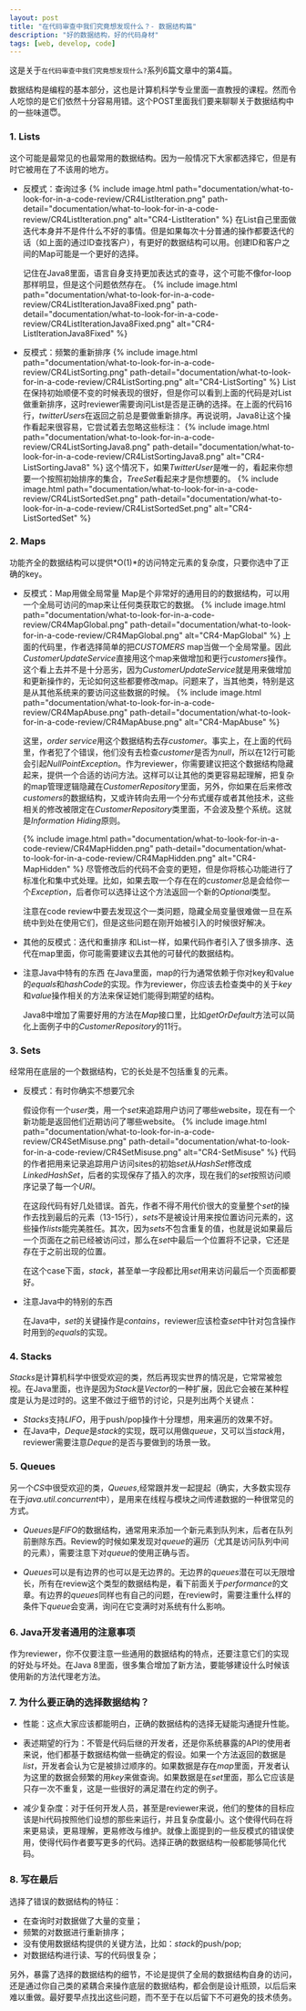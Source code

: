 ```yaml
---
layout: post
title: "在代码审查中我们究竟想发现什么？- 数据结构篇"
description: "好的数据结构，好的代码身材"
tags: [web, develop, code]
---
```

这是关于`在代码审查中我们究竟想发现什么?`系列6篇文章中的第4篇。

数据结构是编程的基本部分，这也是计算机科学专业里面一直教授的课程。然而令人吃惊的是它们依然十分容易用错。这个POST里面我们要来聊聊关于数据结构中的一些味道😇。

### 1. Lists
这个可能是最常见的也最常用的数据结构。因为一般情况下大家都选择它，但是有时它被用在了不该用的地方。
* 反模式：查询过多
  {% include image.html path="documentation/what-to-look-for-in-a-code-review/CR4ListIteration.png" path-detail="documentation/what-to-look-for-in-a-code-review/CR4ListIteration.png" alt="CR4-ListIteration" %}
  在List自己里面做迭代本身并不是件什么不好的事情。但是如果每次十分普通的操作都要迭代的话（如上面的通过ID查找客户），有更好的数据结构可以用。创建ID和客户之间的Map可能是一个更好的选择。

  记住在Java8里面，语言自身支持更加表达式的查寻，这个可能不像for-loop那样明显，但是这个问题依然存在。
  {% include image.html path="documentation/what-to-look-for-in-a-code-review/CR4ListIterationJava8Fixed.png" path-detail="documentation/what-to-look-for-in-a-code-review/CR4ListIterationJava8Fixed.png" alt="CR4-ListIterationJava8Fixed" %}


* 反模式：频繁的重新排序
  {% include image.html path="documentation/what-to-look-for-in-a-code-review/CR4ListSorting.png" path-detail="documentation/what-to-look-for-in-a-code-review/CR4ListSorting.png" alt="CR4-ListSorting" %}
  List在保持初始顺便不变的时候表现的很好，但是你可以看到上面的代码是对List做重新排序，这时reviewer需要询问List是否是正确的选择。在上面的代码16行，*twitterUsers*在返回之前总是要做重新排序。再说说明，Java8让这个操作看起来很容易，它尝试着去忽略这些标注：
  {% include image.html path="documentation/what-to-look-for-in-a-code-review/CR4ListSortingJava8.png" path-detail="documentation/what-to-look-for-in-a-code-review/CR4ListSortingJava8.png" alt="CR4-ListSortingJava8" %}
  这个情况下，如果*TwitterUser*是唯一的，看起来你想要一个按照初始排序的集合，*TreeSet*看起来才是你想要的。
  {% include image.html path="documentation/what-to-look-for-in-a-code-review/CR4ListSortedSet.png" path-detail="documentation/what-to-look-for-in-a-code-review/CR4ListSortedSet.png" alt="CR4-ListSortedSet" %}

### 2. Maps
功能齐全的数据结构可以提供*O(1)*的访问特定元素的复杂度，只要你选中了正确的key。
* 反模式：Map用做全局常量
  Map是个非常好的通用目的的数据结构，可以用一个全局可访问的map来让任何类获取它的数据。
  {% include image.html path="documentation/what-to-look-for-in-a-code-review/CR4MapGlobal.png" path-detail="documentation/what-to-look-for-in-a-code-review/CR4MapGlobal.png" alt="CR4-MapGlobal" %}
  上面的代码里，作者选择简单的把*CUSTOMERS* map当做一个全局常量。因此*CustomerUpdateService*直接用这个map来做增加和更行*customers*操作。这个看上去并不是十分恶劣，因为*CustomerUpdateService*就是用来做增加和更新操作的，无论如何这些都要修改map。问题来了，当其他类，特别是这是从其他系统来的要访问这些数据的时候。
  {% include image.html path="documentation/what-to-look-for-in-a-code-review/CR4MapAbuse.png" path-detail="documentation/what-to-look-for-in-a-code-review/CR4MapAbuse.png" alt="CR4-MapAbuse" %}

  这里，*order service*用这个数据结构去存*customer*。事实上，在上面的代码里，作者犯了个错误，他们没有去检查*customer*是否为*null*，所以在12行可能会引起*NullPointException*。作为reviewer，你需要建议把这个数据结构隐藏起来，提供一个合适的访问方法。这样可以让其他的类更容易起理解，把复杂的map管理逻辑隐藏在*CustomerRepository*里面，另外，你如果在后来修改*customers*的数据结构，又或许转向去用一个分布式缓存或者其他技术，这些相关的修改被限定在*CustomerRepository*类里面，不会波及整个系统。这就是*Information Hiding*原则。
  
  {% include image.html path="documentation/what-to-look-for-in-a-code-review/CR4MapHidden.png" path-detail="documentation/what-to-look-for-in-a-code-review/CR4MapHidden.png" alt="CR4-MapHidden" %}
  尽管修改后的代码不会变的更短，但是你将核心功能进行了标准化和集中式处理。比如，如果去取一个存在在的*customer*总是会给你一个*Exception*，后者你可以选择让这个方法返回一个新的*Optional*类型。

  注意在code review中要去发现这个一类问题，隐藏全局变量很难做一旦在系统中到处在使用它们，但是这些问题在刚开始被引入的时候很好解决。

* 其他的反模式：迭代和重排序
  和List一样，如果代码作者引入了很多排序、迭代在map里面，你可能需要建议去其他的可替代的数据结构。

* 注意Java中特有的东西
  在Java里面，map的行为通常依赖于你对key和value的*equals*和*hashCode*的实现。作为reviewer，你应该去检查类中的关于*key*和*value*操作相关的方法来保证她们能得到期望的结构。

  Java8中增加了需要好用的方法在*Map*接口里，比如*getOrDefault*方法可以简化上面例子中的*CustomerRepository*的11行。

### 3. Sets
经常用在底层的一个数据结构，它的长处是不包括重复的元素。
* 反模式：有时你确实不想要冗余

  假设你有一个*user*类，用一个*set*来追踪用户访问了哪些website，现在有一个新功能是返回他们近期访问了哪些website。
  {% include image.html path="documentation/what-to-look-for-in-a-code-review/CR4SetMisuse.png" path-detail="documentation/what-to-look-for-in-a-code-review/CR4SetMisuse.png" alt="CR4-SetMisuse" %}
  代码的作者把用来记录追踪用户访问sites的初始*set*从*HashSet*修改成*LinkedHashSet*，后者的实现保存了插入的次序，现在我们的*set*按照访问顺序记录了每一个*URI*。

  在这段代码有好几处错误。首先，作者不得不用代价很大的变量整个*set*的操作去找到最后的元素（13-15行），*sets*不是被设计用来按位置访问元素的，这些操作*lists*能完美胜任。其次，因为*sets*不包含重复的值，也就是说如果最后一个页面在之前已经被访问过，那么在*set*中最后一个位置将不记录，它还是存在于之前出现的位置。

  在这个case下面，*stack*，甚至单一字段都比用*set*用来访问最后一个页面都要好。

* 注意Java中的特别的东西

  在Java中，*set*的关键操作是*contains*，reviewer应该检查*set*中针对包含操作时用到的*equals*的实现。

### 4. Stacks
*Stacks*是计算机科学中很受欢迎的类，然后再现实世界的情况是，它常常被忽视。在Java里面，也许是因为*Stack*是*Vector*的一种扩展，因此它会被在某种程度是认为是过时的。这里不做过于细节的讨论，只是列出两个关键点：
* *Stacks*支持*LIFO*，用于push/pop操作十分理想，用来遍历的效果不好。
* 在Java中，*Deque*是*stack*的实现，既可以用做*queue*，又可以当*stack*用，reviewer需要注意*Deque*的是否与要做到的场景一致。 

### 5. Queues
另一个*CS*中很受欢迎的类，*Queues*,经常跟并发一起提起（确实，大多数实现存在于*java.util.concurrent*中），是用来在线程与模块之间传递数据的一种很常见的方式。
* *Queues*是*FIFO*的数据结构，通常用来添加一个新元素到队列末，后者在队列前删除东西。Review的时候如果发现对*queue*的遍历（尤其是访问队列中间的元素），需要注意下对*queue*的使用正确与否。

* *Queues*可以是有边界的也可以是无边界的。无边界的*queues*潜在可以无限增长，所有在review这个类型的数据结构是，看下前面关于*performance*的文章。有边界的*queues*同样也有自己的问题，在review时，需要注重什么样的条件下*queue*会变满，询问在它变满时对系统有什么影响。

### 6. Java开发者通用的注意事项
作为reviewer，你不仅要注意一些通用的数据结构的特点，还要注意它们的实现的好处与坏处。在Java 8里面，很多集合增加了新方法，要能够建设什么时候该使用新的方法代理老方法。

### 7. 为什么要正确的选择数据结构？

* 性能：这点大家应该都能明白，正确的数据结构的选择无疑能沟通提升性能。

* 表述期望的行为：不管是代码后继的开发者，还是你系统暴露的API的使用者来说，他们都基于数据结构做一些确定的假设。如果一个方法返回的数据是*list*，开发者会认为它是被排过顺序的。如果数据是存在*map*里面，开发者认为这里的数据会频繁的用*key*来做查询。如果数据是在*set*里面，那么它应该是只存一次不重复，这是一些很好的满足潜在约定的例子。

* 减少复杂度：对于任何开发人员，甚至是reviewer来说，他们的整体的目标应该是hi代码按照他们设想的那些来运行，并且复杂度最小。这个使得代码在将来更易读，更易理解，更易修改与维护。就像上面提到的一些反模式的错误使用，使得代码作者要写更多的代码。选择正确的数据结构一般都能够简化代码。

### 8. 写在最后
选择了错误的数据结构的特征：
* 在查询时对数据做了大量的变量；
* 频繁的对数据进行重新排序；
* 没有使用数据结构提供的关键方法，比如：*stack*的push/pop;
* 对数据结构进行读、写的代码很复杂；

另外，暴露了选择的数据结构的细节，不论是提供了全局的数据结构自身的访问，还是通过你自己类的紧耦合来操作底层的数据结构，都会倒是设计瓶颈，以后后来难以重做。最好要早点找出这些问题，而不至于在以后留下不可避免的技术债务。
